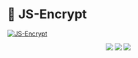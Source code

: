 # 🔐 JS-Encrypt

[![JS-Encrypt](https://user-images.githubusercontent.com/49620375/209453795-51fb22a0-f2c0-4c82-93f6-20d0bee2e099.png)](https://amaya-14.github.io/JS-Encrypt/)

<div align="center">
    <img src="https://img.shields.io/badge/-JavaScript-2f3237?logo=Javascript&logoColor=F7DF1E"/>
    <img src="https://img.shields.io/badge/-HTML-2f3237?logo=HTML5&logoColor=E34F26" />
    <img src="https://img.shields.io/badge/-CSS-2f3237?logo=CSS3&logoColor=1572B6" />
</div>

